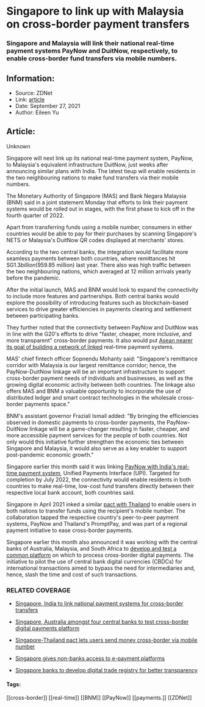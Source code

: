 # Singapore to link up with Malaysia on cross-border payment transfers
### Singapore and Malaysia will link their national real-time payment systems PayNow and DuitNow, respectively, to enable cross-border fund transfers via mobile numbers.

## Information:
+ Source: ZDNet
+ Link: [article](https://www.zdnet.com/article/singapore-to-link-up-with-malaysia-on-cross-border-payment-transfers/)
+ Date: September 27, 2021
+ Author: Eileen Yu


## Article:
Unknown

Singapore will next link up its national real-time payment system, PayNow, to Malaysia's equivalent infrastructure DuitNow, just weeks after announcing similar plans with India. The latest tieup will enable residents in the two neighbouring nations to make fund transfers via their mobile numbers. 

The Monetary Authority of Singapore (MAS) and Bank Negara Malaysia (BNM) said in a joint statement Monday that efforts to link their payment systems would be rolled out in stages, with the first phase to kick off in the fourth quarter of 2022. 

Apart from transferring funds using a mobile number, consumers in either countries would be able to pay for their purchases by scanning Singapore's NETS or Malaysia's DuitNow QR codes displayed at merchants' stores. 


According to the two central banks, the integration would facilitate more seamless payments between both countries, where remittances hit SG$1.3 billion ($959.85 million) last year. There also was high traffic between the two neighbouring nations, which averaged at 12 million arrivals yearly before the pandemic. 

After the initial launch, MAS and BNM would look to expand the connectivity to include more features and partnerships. Both central banks would explore the possibility of introducing features such as blockchain-based services to drive greater efficiencies in payments clearing and settlement between participating banks.

They further noted that the connectivity between PayNow and DuitNow was in line with the G20's efforts to drive "faster, cheaper, more inclusive, and more transparent" cross-border payments. It also would put [Asean nearer its goal of building a network of linked](https://www.zdnet.com/article/single-e-payment-platform-can-help-asean-tap-digital-economic-growth/) real-time payment systems.  

MAS' chief fintech officer Sopnendu Mohanty said: "Singapore's remittance corridor with Malaysia is our largest remittance corridor; hence, the PayNow-DuitNow linkage will be an important infrastructure to support cross-border payment needs of individuals and businesses, as well as the growing digital economic activity between both countries. The linkage also offers MAS and BNM a valuable opportunity to incorporate the use of distributed ledger and smart contract technologies in the wholesale cross-border payments space."






BNM's assistant governor Fraziali Ismail added: "By bringing the efficiencies observed in domestic payments to cross-border payments, the PayNow-DuitNow linkage will be a game-changer resulting in faster, cheaper, and more accessible payment services for the people of both countries. Not only would this initiative further strengthen the economic ties between Singapore and Malaysia, it would also serve as a key enabler to support post-pandemic economic growth."

Singapore earlier this month said it was linking [PayNow with India's real-time payment system](https://www.zdnet.com/article/singapore-india-to-link-national-payment-systems-for-cross-border-transfers/), Unified Payments Interface (UPI). Targeted for completion by July 2022, the connectivity would enable residents in both countries to make real-time, low-cost fund transfers directly between their respective local bank account, both countries said.

Singapore in April 2021 inked a similar [pact with Thailand](https://www.zdnet.com/article/singapore-thailand-pact-lets-users-send-money-cross-border-via-mobile-number/) to enable users in both nations to transfer funds using the recipient's mobile number. The collaboration tapped the respective country's peer-to-peer payment systems, PayNow and Thailand's PromptPay, and was part of a regional payment initiative to ease cross-border payments. 

Singapore earlier this month also announced it was working with the central banks of Australia, Malaysia, and South Africa to [develop and test a common platform](https://www.zdnet.com/article/singapore-australia-amongst-four-central-banks-to-test-cross-border-digital-payments-platform/) on which to process cross-border digital payments. The initiative to pilot the use of central bank digital currencies (CBDCs) for international transactions aimed to bypass the need for intermediaries and, hence, slash the time and cost of such transactions. 

### RELATED COVERAGE

* [Singapore, India to link national payment systems for cross-border transfers](https://www.zdnet.com/article/singapore-india-to-link-national-payment-systems-for-cross-border-transfers/)  

* [Singapore, Australia amongst four central banks to test cross-border digital payments platform](https://www.zdnet.com/article/singapore-australia-amongst-four-central-banks-to-test-cross-border-digital-payments-platform/)
* [Singapore-Thailand pact lets users send money cross-border via mobile number](https://www.zdnet.com/article/singapore-thailand-pact-lets-users-send-money-cross-border-via-mobile-number/)
* [Singapore gives non-banks access to e-payment platforms](https://www.zdnet.com/article/singapore-gives-non-banks-access-to-e-payment-platforms/)
* [Singapore banks to develop digital trade registry for better transparency](https://www.zdnet.com/article/singapore-banks-to-develop-digital-trade-registry-for-better-transparency/)





#### Tags:
[[cross-border]] [[real-time]] [[BNM]] [[PayNow]] [[payments.]] [[ZDNet]]
